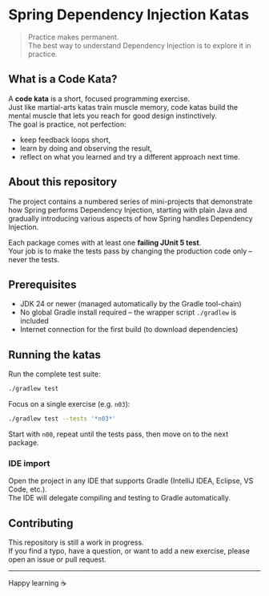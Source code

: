 # Spring Dependency Injection Katas

> Practice makes permanent.  
> The best way to understand Dependency Injection is to explore it in practice.

## What is a Code Kata?

A **code kata** is a short, focused programming exercise.  
Just like martial-arts katas train muscle memory, code katas build the mental muscle that lets you reach for good design
instinctively.  
The goal is practice, not perfection:

* keep feedback loops short,
* learn by doing and observing the result,
* reflect on what you learned and try a different approach next time.

## About this repository

The project contains a numbered series of mini-projects that demonstrate how Spring performs Dependency Injection,
starting with plain Java and gradually introducing various aspects of how Spring handles Dependency Injection.

Each package comes with at least one **failing JUnit 5 test**.  
Your job is to make the tests pass by changing the production code only – never the tests.

## Prerequisites

* JDK 24 or newer (managed automatically by the Gradle tool-chain)
* No global Gradle install required – the wrapper script `./gradlew` is included
* Internet connection for the first build (to download dependencies)

## Running the katas

Run the complete test suite:

```bash
./gradlew test
```

Focus on a single exercise (e.g. `n03`):

```bash
./gradlew test --tests '*n03*'
```

Start with `n00`, repeat until the tests pass, then move on to the next package.

### IDE import

Open the project in any IDE that supports Gradle (IntelliJ IDEA, Eclipse, VS Code, etc.).  
The IDE will delegate compiling and testing to Gradle automatically.

## Contributing

This repository is still a work in progress.  
If you find a typo, have a question, or want to add a new exercise, please open an issue or pull request.

---

Happy learning ☕
